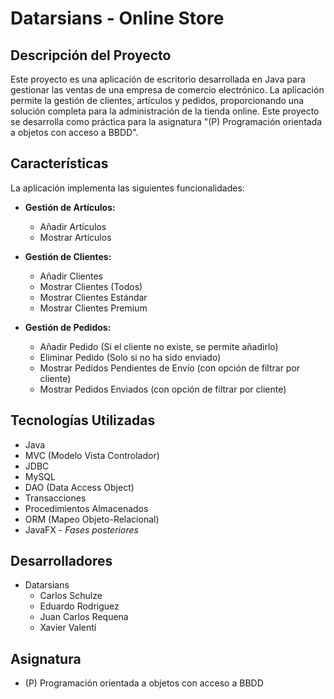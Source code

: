 # Datarsians - Online Store

## Descripción del Proyecto

Este proyecto es una aplicación de escritorio desarrollada en Java para gestionar las ventas de una empresa de comercio electrónico. La aplicación permite la gestión de clientes, artículos y pedidos, proporcionando una solución completa para la administración de la tienda online. Este proyecto se desarrolla como práctica para la asignatura "(P) Programación orientada a objetos con acceso a BBDD".

## Características

La aplicación implementa las siguientes funcionalidades:

*   **Gestión de Artículos:**
    *   Añadir Artículos
    *   Mostrar Artículos

*   **Gestión de Clientes:**
    *   Añadir Clientes
    *   Mostrar Clientes (Todos)
    *   Mostrar Clientes Estándar
    *   Mostrar Clientes Premium

*   **Gestión de Pedidos:**
    *   Añadir Pedido (Si el cliente no existe, se permite añadirlo)
    *   Eliminar Pedido (Solo si no ha sido enviado)
    *   Mostrar Pedidos Pendientes de Envío (con opción de filtrar por cliente)
    *   Mostrar Pedidos Enviados (con opción de filtrar por cliente)

## Tecnologías Utilizadas

*   Java
*   MVC (Modelo Vista Controlador)
*   JDBC
*   MySQL
*   DAO (Data Access Object)
*   Transacciones
*   Procedimientos Almacenados
*   ORM (Mapeo Objeto-Relacional)
*   JavaFX - *Fases posteriores*


## Desarrolladores

*   Datarsians
    *   Carlos Schulze
    *   Eduardo Rodriguez
    *   Juan Carlos Requena
    *   Xavier Valentí

## Asignatura

*   (P) Programación orientada a objetos con acceso a BBDD
